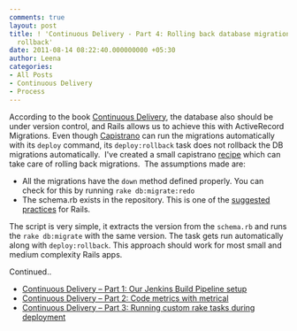 ```yaml
---
comments: true
layout: post
title: ! 'Continuous Delivery - Part 4: Rolling back database migrations with Capistrano
  rollback'
date: 2011-08-14 08:22:40.000000000 +05:30
author: Leena
categories:
- All Posts
- Continuous Delivery
- Process
---
```

According to the book <a href="http://www.amazon.com/gp/product/0321601912?tag=contindelive-20">Continuous Delivery</a>, the database also should be under version control, and Rails allows us to achieve this with ActiveRecord Migrations. Even though <a class="zem_slink" title="Capistrano" rel="homepage" href="http://www.capify.org/">Capistrano</a> can run the migrations automatically with its <code>deploy</code> command, its <code>deploy:rollback</code> task does not rollback the DB migrations automatically.  I've created a small capistrano <a href="https://github.com/multunus/capistrano-db-rollback">recipe</a> which can take care of rolling back migrations.  The assumptions made are:
<ul>
	<li>All the migrations have the <code>down</code> method defined properly. You can check for this by running <code>rake db:migrate:redo</code></li>
	<li>The schema.rb exists in the repository. This is one of the <a href="http://guides.rubyonrails.org/migrations.html#schema-dumps-and-source-control">suggested practices</a> for Rails.</li>
</ul>
The script is very simple, it extracts the version from the <code>schema.rb</code> and runs the <code>rake db:migrate</code> with the same version. The task gets run automatically along with <code>deploy:rollback</code>. This approach should work for most small and medium complexity Rails apps.

Continued..
<ul>
	<li><a title="Continuous Delivery – Part 1: Our Jenkins Build Pipeline setup" href="/blog/2011/07/continuous-delivery-using-jenkins-build-pipeline/">Continuous Delivery – Part 1: Our Jenkins Build Pipeline setup</a></li>
	<li><a title="Continuous Delivery – Part 2: Code metrics with metrical" href="/blog/2011/07/continuous-delivery-code-metrics-with-metrical/">Continuous Delivery – Part 2: Code metrics with metrical</a></li>
	<li><a title="Continuous Delivery – Part 3: Running custom rake tasks during deployment" href="/blog/2011/07/continuous-delivery-contd/">Continuous Delivery – Part 3: Running custom rake tasks during deployment</a></li>
</ul>
</div>
